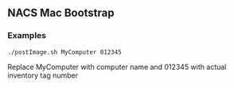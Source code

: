 ## NACS Mac Bootstrap

### Examples

``./postImage.sh MyComputer 012345``

Replace MyComputer with computer name and 012345 with actual inventory tag number
